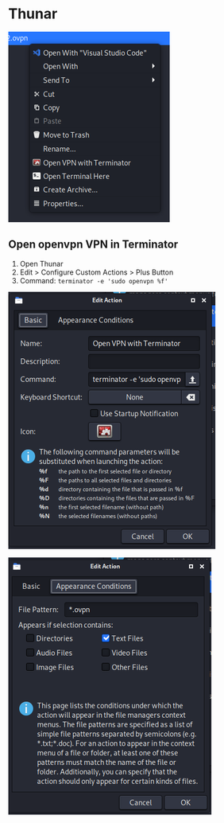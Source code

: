 # Thunar

![](../../.gitbook/assets/image%20%2820%29.png)

## Open openvpn VPN in Terminator 

1. Open Thunar
2. Edit &gt; Configure Custom Actions &gt; Plus Button
3. Command: `terminator -e 'sudo openvpn %f'`

![](../../.gitbook/assets/image%20%2822%29.png)

![](../../.gitbook/assets/image%20%2821%29.png)

